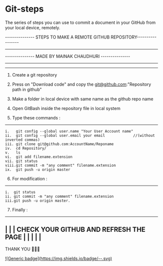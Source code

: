 # Git-steps
The series of steps you can use to commit a document in your GitHub from your local device, remotely.

--------------- STEPS TO MAKE A REMOTE GITHUB REPOSITORY-----------------
---------------                                           ---------------
---------------         MADE BY MAINAK CHAUDHURI          ---------------
---------------                                           ---------------
-------------------------------------------------------------------------

1. Create a git repository
2. Press on "Download code" and copy the git@github.com:"Repository path in github"
3. Make a folder in local device with same name as the github repo name
4. Open GitBash inside the repository file in local system

5. Type these commands :
------------------------
	i.   git config --global user.name "Your User Account name"
	ii.  git config --global user.email your email             //(without inverted commas)
	iii. git clone git@github.com:AccountName/Reponame
	iv.  cd Repository/
	v.   ls
	vi.  git add filename.extension
	vii. git status
	viii.git commit -m "any comment" filename.extension
	ix.  git push -u origin master

6. For modification  :
------------------------

	i.  git status
	ii. git commit -m "any comment" filename.extension
	iii.git push -u origin master.

7. Finally :
-------------------------------------------
|                                         |
| CHECK YOUR GITHUB AND REFRESH THE PAGE  |
|                                         |
|                                         |
-------------------------------------------

THANK YOU 🙏🙏🙏


[![Generic badge](https://img.shields.io/badge/<REMOTE PUSH>-<GITHUB>-<GREEN>.svg)](https://shields.io/)
